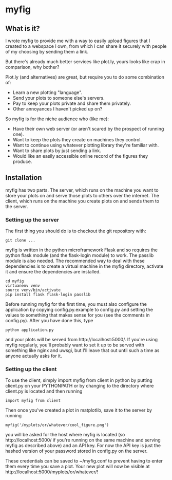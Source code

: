 # myfig

## What is it?

I wrote myfig to provide me with a way to easily upload figures that I created to a webspace I own, from which I can share it securely with people of my choosing by sending them a link.  

But there's already much better services like plot.ly, yours looks like crap in comparison, why bother?

Plot.ly (and alternatives) are great, but require you to do some combination of:

 - Learn a new plotting "language".
 - Send your plots to someone else's servers.
 - Pay to keep your plots private and share them privately.
 - Other annoyances I haven't picked up on?

So myfig is for the niche audience who (like me):

 - Have their own web server (or aren't scared by the prospect of running one).
 - Want to keep the plots they create on machines they control.
 - Want to continue using whatever plotting library they're familiar with.
 - Want to share plots by just sending a link.
 - Would like an easily accessible online record of the figures they produce.

## Installation

myfig has two parts. The server, which runs on the machine you want to store your plots on and serve those plots to others over the internet.  The client, which runs on the machine you create plots on and sends them to the server.

### Setting up the server

The first thing you should do is to checkout the git repository with:

    git clone ...

myfig is written in the python microframework Flask and so requires the python flask module (and the flask-login module) to work.  The passlib module is also needed.  The recommended way to deal with these dependencies is to create a virtual machine in the myfig directory, activate it and ensure the dependencies are installed.

    cd myfig
    virtuanenv venv
    source venv/bin/activate
    pip install flask flask-login passlib

Before running myfig for the first time, you must also configure the application by copying config.py.example to config.py and setting the values to something that makes sense for you (see the comments in config.py).  After you have done this, type

    python application.py

and your plots will be served from http://localhost:5000/.  If you're using myfig regularly, you'll probably want to set it up to be served with something like nginx and uwsgi, but I'll leave that out until such a time as anyone actually asks for it.

### Setting up the client

To use the client, simply import myfig from client in python by putting client.py on your PYTHONPATH or by changing to the directory where client.py is located and then running

    import myfig from client

Then once you've created a plot in matplotlib, save it to the server by running

    myfig('/myplots/or/whatever/cool_figure.png')

you will be asked for the host where myfig is located (so http://localhost:5000/ if you're running on the same machine and serving myfig as described above) and an API key.  For now the API key is just the hashed version of your password stored in config.py on the server.

These credentials can be saved to ~/myfig.conf to prevent having to enter them every time you save a plot.  Your new plot will now be visible at http://localhost:5000/myplots/or/whatever/!


